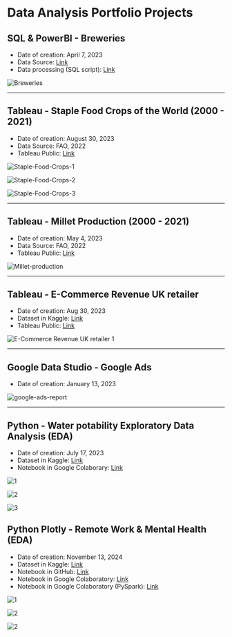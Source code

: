# Data Analysis Portfolio Projects


## SQL & PowerBI - Breweries

* Date of creation: April 7, 2023
* Data Source: [Link](https://github.com/rosa-lpz/Data-Analysis-Portfolio/tree/23da5d13ff25e470df8633ac00fea07d05341c30/SQL%20%26%20PowerBI%20-%20Breweries/Data)
* Data processing (SQL script): [Link](https://github.com/rosa-lpz/Data-Analysis-Portfolio/blob/23da5d13ff25e470df8633ac00fea07d05341c30/SQL%20%26%20PowerBI%20-%20Breweries/SQL_breweries.sql)


![Breweries](SQL%20%26%20PowerBI%20-%20Breweries/Breweries.png)



------


## Tableau - Staple Food Crops of the World (2000 - 2021)

* Date of creation: August 30, 2023
* Data Source: FAO, 2022 
* Tableau Public: [Link](https://public.tableau.com/app/profile/rosalopez/viz/StapleFoodCropsoftheWorld2000-2021/StapleFoodCropsoftheWorld2000-2021)


 

![Staple-Food-Crops-1](Tableau%20-%20Crops%20World%202000-2021/Staple-Food-Crops-1.png)

![Staple-Food-Crops-2](Tableau%20-%20Crops%20World%202000-2021/Staple-Food-Crops-2.png)

![Staple-Food-Crops-3](Tableau%20-%20Crops%20World%202000-2021/Staple-Food-Crops-3.png)

------


## Tableau - Millet Production (2000 - 2021)

* Date of creation: May 4, 2023
* Data Source: FAO, 2022 
* Tableau Public: [Link](https://public.tableau.com/views/Millet_FAO/StapleFoodCropsoftheWorld2000-2021?:language=en-US&:sid=&:redirect=auth&:display_count=n&:origin=viz_share_link)


![Millet-production](Tableau%20-%20Millet%20FAO%202000-2001/Millet-production.png)

------


## Tableau - E-Commerce Revenue UK retailer

* Date of creation: Aug 30, 2023
* Dataset in Kaggle: [Link](https://www.kaggle.com/datasets/carrie1/ecommerce-data) 
* Tableau Public: [Link](https://public.tableau.com/views/E-Commerce-UK/Story1?:language=en-US&:sid=&:redirect=auth&:display_count=n&:origin=viz_share_link)


![E-Commerce Revenue UK retailer 1](Tableau%20-%20E-Commerce%20Revenue%20UK%20retailer/E-Commerce%20Revenue%20UK%20retailer%201.png)



------

## Google Data Studio - Google Ads
* Date of creation: January 13, 2023

![google-ads-report](Google%20Data%20Studio%20-%20Google%20Ads/google-ads-report.png)

------


## Python - Water potability Exploratory Data Analysis (EDA)
* Date of creation: July 17, 2023
* Dataset in Kaggle: [Link](https://www.kaggle.com/datasets/adityakadiwal/water-potability)
* Notebook in Google Colaborary: [Link](https://colab.research.google.com/drive/191QOQFcczyvk2RzzK7ZMlCcHXoayLX_c?usp=sharing)
  

![1](Python%20-%20Water%20potability%20EDA/1.png)

![2](Python%20-%20Water%20potability%20EDA/2.png)

![3](Python%20-%20Water%20potability%20EDA/3.png)


## Python Plotly - Remote Work & Mental Health (EDA)
* Date of creation: November 13, 2024
* Dataset in Kaggle: [Link](https://www.kaggle.com/datasets/waqi786/remote-work-and-mental-health/data)
* Notebook in GitHub: [Link](Python%20Plotly%20-%20Remote%20Work%20%26%20Mental%20Health/Impact_of_Remote_Work_on_Mental_Health_(Plotly).ipynb)
* Notebook in Google Colaboratory: [Link](https://drive.google.com/file/d/1I3Ka4_PBDKJE1NvSGAsiZEFlVq2DX_GW/view?usp=sharing)
* Notebook in Google Colaboratory (PySpark): [Link](https://colab.research.google.com/drive/1b3Mpo7T6vpzSbbzsrxGdbA41PeelFRzX?usp=sharing)


![1](Python%20Plotly%20-%20Remote%20Work%20%26%20Mental%20Health/1.png)

![2](Python%20Plotly%20-%20Remote%20Work%20%26%20Mental%20Health/2.png)

![2](Python%20Plotly%20-%20Remote%20Work%20%26%20Mental%20Health/3.png)




